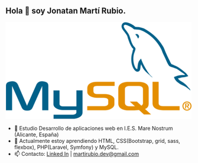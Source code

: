 ## Hola 👋 soy Jonatan Martí Rubio.

<!--**jonatanmartirubio/jonatanmartirubio** is a ✨ _special_ ✨ repository because its `README.md` (this file) appears on your GitHub profile.-->
![MySQL](Mysql-logo.png)
- 🔭 Estudio Desarrollo de aplicaciones web en I.E.S. Mare Nostrum (Alicante, España)
- 🌱 Actualmente estoy aprendiendo HTML, CSS(Bootstrap, grid, sass, flexbox), PHP(Laravel, Symfony) y MySQL.
- 📫 Contacto: [Linked In](https://linkedin.com/in/jonatan-marti-rubio) | martirubio.dev@gmail.com
